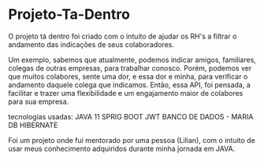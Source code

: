 # Projeto-Ta-Dentro

O projeto tá dentro foi criado com o intuito de ajudar os RH's a filtrar o andamento das indicações de seus colaboradores.


Um exemplo, sabemos que atualmente, podemos indicar amigos, familiares, colegas de outras empresas, para trabalhar conosco.
Porém, podemos ver que muitos colabores, sente uma dor, e essa dor e minha, para verificar o andamento daquele colega que indicamos.
Então, essa API, foi pensada, a facilitar e trazer uma flexibilidade e um engajamento maior de colabores para sua empresa.


tecnologias usadas:
JAVA 11
SPRIG BOOT
JWT
BANCO DE DADOS - MARIA DB
HIBERNATE


Foi um projeto onde fui mentorado por uma pessoa (Lilian), com o intuito de usar meus conhecimento adquiridos durante minha jornada em JAVA.
